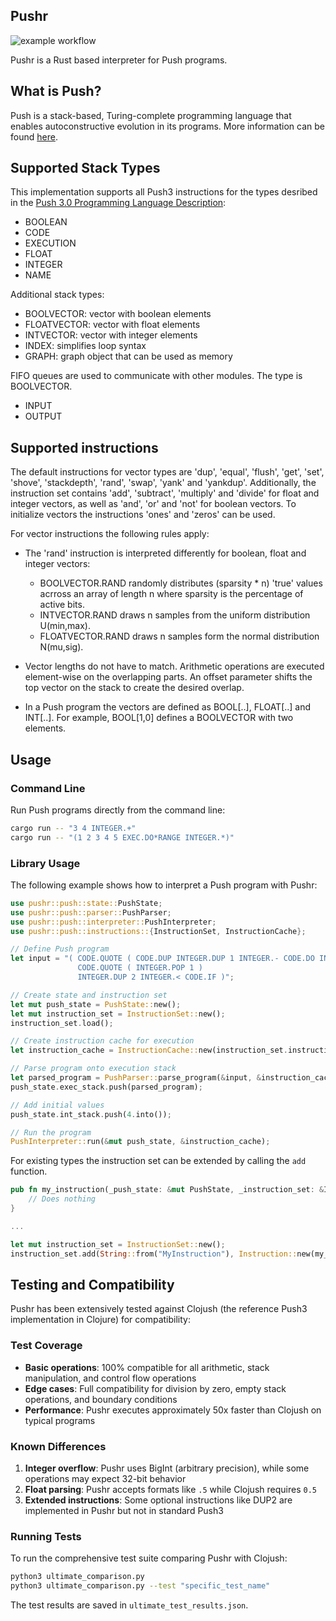 ## Pushr

![example workflow](https://github.com/johker/pushr/actions/workflows/rust.yml/badge.svg)

Pushr is a Rust based interpreter for Push programs.

## What is Push?

Push is a stack-based, Turing-complete programming language that enables autoconstructive evolution in its programs.
More information can be found [here](http://faculty.hampshire.edu/lspector/push.html).

## Supported Stack Types

This implementation supports all Push3 instructions for the types desribed in the [Push 3.0 Programming Language Description](http://faculty.hampshire.edu/lspector/push3-description.html#Type):

* BOOLEAN
* CODE
* EXECUTION
* FLOAT
* INTEGER
* NAME

Additional stack types:

* BOOLVECTOR: vector with boolean elements
* FLOATVECTOR: vector with float elements
* INTVECTOR: vector with integer elements
* INDEX: simplifies loop syntax
* GRAPH: graph object that can be used as memory

FIFO queues are used to communicate with other modules. The type is BOOLVECTOR. 
* INPUT
* OUTPUT


## Supported instructions

The default instructions for vector types are 'dup', 'equal', 'flush', 'get', 'set', 'shove', 'stackdepth', 'rand', 'swap', 'yank' and 'yankdup'. Additionally, the instruction set contains 'add', 'subtract', 'multiply' and 'divide' for float and integer vectors, as well as 'and', 'or' and 'not' for boolean vectors. To initialize vectors the instructions 'ones'  and 'zeros' can be used.

For vector instructions the following rules apply: 

* The 'rand' instruction is interpreted differently for boolean, float and integer vectors: 
   - BOOLVECTOR.RAND randomly distributes (sparsity * n) 'true' values acrross an array of length n where sparsity is the percentage of active bits.
   - INTVECTOR.RAND draws n samples from the uniform distribution U(min,max).
   - FLOATVECTOR.RAND draws n samples form the normal distribution N(mu,sig).

* Vector lengths do not have to match. Arithmetic operations are executed element-wise on the overlapping parts. An offset parameter shifts the top vector on the stack to create the desired overlap. 

* In a Push program the vectors are defined as BOOL[..], FLOAT[..] and INT[..]. For example, BOOL[1,0] defines a BOOLVECTOR with two elements. 


## Usage

### Command Line

Run Push programs directly from the command line:

```bash
cargo run -- "3 4 INTEGER.+"
cargo run -- "(1 2 3 4 5 EXEC.DO*RANGE INTEGER.*)"
```

### Library Usage

The following example shows how to interpret a Push program with Pushr:

```rust
use pushr::push::state::PushState;
use pushr::push::parser::PushParser;
use pushr::push::interpreter::PushInterpreter;
use pushr::push::instructions::{InstructionSet, InstructionCache};

// Define Push program
let input = "( CODE.QUOTE ( CODE.DUP INTEGER.DUP 1 INTEGER.- CODE.DO INTEGER.* )
               CODE.QUOTE ( INTEGER.POP 1 )
               INTEGER.DUP 2 INTEGER.< CODE.IF )";

// Create state and instruction set
let mut push_state = PushState::new();
let mut instruction_set = InstructionSet::new();
instruction_set.load();

// Create instruction cache for execution
let instruction_cache = InstructionCache::new(instruction_set.instruction_set.clone());

// Parse program onto execution stack
let parsed_program = PushParser::parse_program(&input, &instruction_cache);
push_state.exec_stack.push(parsed_program);

// Add initial values
push_state.int_stack.push(4.into());

// Run the program
PushInterpreter::run(&mut push_state, &instruction_cache);
```

For existing types the instruction set can be extended by calling the ``add`` function.


```rust
pub fn my_instruction(_push_state: &mut PushState, _instruction_set: &InstructionCache) {
    // Does nothing
}

...

let mut instruction_set = InstructionSet::new();
instruction_set.add(String::from("MyInstruction"), Instruction::new(my_instruction));
```

## Testing and Compatibility

Pushr has been extensively tested against Clojush (the reference Push3 implementation in Clojure) for compatibility:

### Test Coverage
- **Basic operations**: 100% compatible for all arithmetic, stack manipulation, and control flow operations
- **Edge cases**: Full compatibility for division by zero, empty stack operations, and boundary conditions
- **Performance**: Pushr executes approximately 50x faster than Clojush on typical programs

### Known Differences
1. **Integer overflow**: Pushr uses BigInt (arbitrary precision), while some operations may expect 32-bit behavior
2. **Float parsing**: Pushr accepts formats like `.5` while Clojush requires `0.5`
3. **Extended instructions**: Some optional instructions like DUP2 are implemented in Pushr but not in standard Push3

### Running Tests
To run the comprehensive test suite comparing Pushr with Clojush:

```bash
python3 ultimate_comparison.py
python3 ultimate_comparison.py --test "specific_test_name"
```

The test results are saved in `ultimate_test_results.json`.





